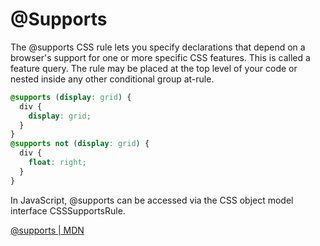 # @Supports

The @supports CSS rule lets you specify declarations that depend on a browser's support for one or more specific CSS features. This is called a feature query. The rule may be placed at the top level of your code or nested inside any other conditional group at-rule.

```css
@supports (display: grid) {
  div {
    display: grid;
  }
}
@supports not (display: grid) {
  div {
    float: right;
  }
}
```
In JavaScript, @supports can be accessed via the CSS object model interface CSSSupportsRule.


[@supports \| MDN](https://developer.mozilla.org/en-US/docs/Web/CSS/@supports)
